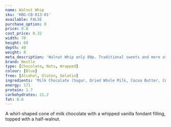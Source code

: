 ```yaml
---
name: Walnut Whip
sku: 'HBG-CB-013-01'
available: FALSE
purchase_option: 0
price: 0.8
cost_price: 0.32
width: 70
height: 60
depth: 40
weight: 0
meta_description: 'Walnut Whip only 80p. Traditional sweets and more at Humbugs Confectionery Store. Specialists in satisfying your sweet tooth!'
brand: Nestle
type: [Chocolate, Nuts, Wrapped]
colour: [Blue]
free: [Alcohol, Gluten, Gelatin]
ingredients: 'Milk Chocolate (Sugar, Dried Whole Milk, Cocoa Butter, Cocoa Mass, Lactose and Proteins From Whey, Whey Powder, Vegetable Fat, Emulsifier (Soy Lecithin)), Butterfat, Sugar, Walnuts 5%, Glucose Syrup, Glucose-Fructose Syrup, Dried Egg White, Humectant (Glycerol, Flavouring, Tartaric Acid)'
energy: 171
protein: 1.7
carbohydrates: 21.2
fat: 8.6
---
```

A whirl-shaped cone of milk chocolate with a whipped vanilla fondant filling, topped with a half-walnut.